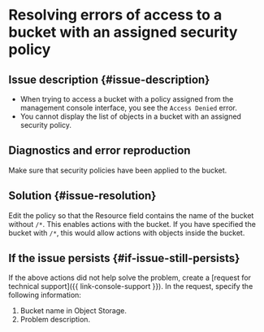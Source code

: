 # Resolving errors of access to a bucket with an assigned security policy


## Issue description {#issue-description}

* When trying to access a bucket with a policy assigned from the management console interface, you see the `Access Denied` error.
* You cannot display the list of objects in a bucket with an assigned security policy.

## Diagnostics and error reproduction

Make sure that security policies have been applied to the bucket.

## Solution {#issue-resolution}

Edit the policy so that the Resource field contains the name of the bucket without `/*`.
This enables actions with the bucket. If you have specified the bucket with `/*`, this would allow actions with objects inside the bucket.

## If the issue persists {#if-issue-still-persists}

If the above actions did not help solve the problem, create a [request for technical support]({{ link-console-support }}).
In the request, specify the following information:

1. Bucket name in Object Storage.
2. Problem description.